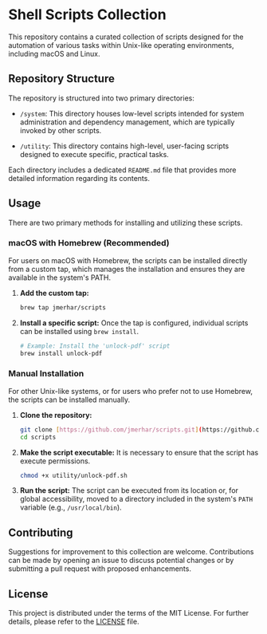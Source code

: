 # Shell Scripts Collection

This repository contains a curated collection of scripts designed for the automation of various tasks within Unix-like operating environments, including macOS and Linux.

## Repository Structure

The repository is structured into two primary directories:

* `/system`: This directory houses low-level scripts intended for system administration and dependency management, which are typically invoked by other scripts.

* `/utility`: This directory contains high-level, user-facing scripts designed to execute specific, practical tasks.

Each directory includes a dedicated `README.md` file that provides more detailed information regarding its contents.

## Usage

There are two primary methods for installing and utilizing these scripts.

### macOS with Homebrew (Recommended)

For users on macOS with Homebrew, the scripts can be installed directly from a custom tap, which manages the installation and ensures they are available in the system's PATH.

1.  **Add the custom tap:**
    ```bash
    brew tap jmerhar/scripts
    ```

2.  **Install a specific script:**
    Once the tap is configured, individual scripts can be installed using `brew install`.
    ```bash
    # Example: Install the 'unlock-pdf' script
    brew install unlock-pdf
    ```

### Manual Installation

For other Unix-like systems, or for users who prefer not to use Homebrew, the scripts can be installed manually.

1.  **Clone the repository:**
    ```bash
    git clone [https://github.com/jmerhar/scripts.git](https://github.com/jmerhar/scripts.git)
    cd scripts
    ```

2.  **Make the script executable:**
    It is necessary to ensure that the script has execute permissions.
    ```bash
    chmod +x utility/unlock-pdf.sh
    ```

3.  **Run the script:**
    The script can be executed from its location or, for global accessibility, moved to a directory included in the system's `PATH` variable (e.g., `/usr/local/bin`).

## Contributing

Suggestions for improvement to this collection are welcome. Contributions can be made by opening an issue to discuss potential changes or by submitting a pull request with proposed enhancements.

## License

This project is distributed under the terms of the MIT License. For further details, please refer to the [LICENSE](LICENSE) file.
